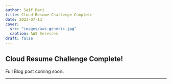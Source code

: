 ```yaml
---
author: Saif Bari
title: Cloud Resume Challenge Complete
date: 2023-07-13
cover:
  src: "images/aws-generic.jpg"
  caption: AWS Services
draft: false
---
```


## Cloud Resume Challenge Complete! 

Full Blog post coming soon. 


---

